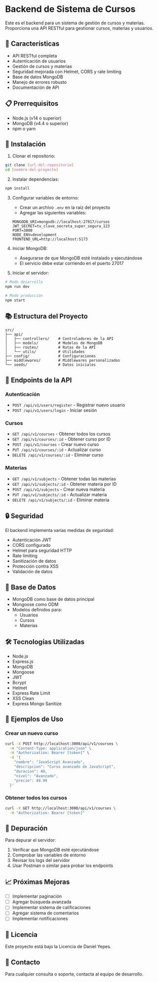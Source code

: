 # Backend de Sistema de Cursos

Este es el backend para un sistema de gestión de cursos y materias. Proporciona una API RESTful para gestionar cursos, materias y usuarios.

## 🚀 Características

- API RESTful completa
- Autenticación de usuarios
- Gestión de cursos y materias
- Seguridad mejorada con Helmet, CORS y rate limiting
- Base de datos MongoDB
- Manejo de errores robusto
- Documentación de API

## 📋 Prerrequisitos

- Node.js (v14 o superior)
- MongoDB (v4.4 o superior)
- npm o yarn

## 🔧 Instalación

1. Clonar el repositorio:
```bash
git clone [url-del-repositorio]
cd [nombre-del-proyecto]
```

2. Instalar dependencias:
```bash
npm install
```

3. Configurar variables de entorno:
   - Crear un archivo `.env` en la raíz del proyecto
   - Agregar las siguientes variables:
   ```
   MONGODB_URI=mongodb://localhost:27017/cursos
   JWT_SECRET=tu_clave_secreta_super_segura_123
   PORT=3000
   NODE_ENV=development
   FRONTEND_URL=http://localhost:5173
   ```

4. Iniciar MongoDB:
   - Asegurarse de que MongoDB esté instalado y ejecutándose
   - El servicio debe estar corriendo en el puerto 27017

5. Iniciar el servidor:
```bash
# Modo desarrollo
npm run dev

# Modo producción
npm start
```

## 📚 Estructura del Proyecto

```
src/
├── api/
│   ├── controllers/    # Controladores de la API
│   ├── models/         # Modelos de MongoDB
│   ├── routes/         # Rutas de la API
│   └── utils/          # Utilidades
├── config/             # Configuraciones
├── middlewares/        # Middlewares personalizados
└── seeds/              # Datos iniciales
```

## 🔌 Endpoints de la API

### Autenticación
- `POST /api/v1/users/register` - Registrar nuevo usuario
- `POST /api/v1/users/login` - Iniciar sesión

### Cursos
- `GET /api/v1/courses` - Obtener todos los cursos
- `GET /api/v1/courses/:id` - Obtener curso por ID
- `POST /api/v1/courses` - Crear nuevo curso
- `PUT /api/v1/courses/:id` - Actualizar curso
- `DELETE /api/v1/courses/:id` - Eliminar curso

### Materias
- `GET /api/v1/subjects` - Obtener todas las materias
- `GET /api/v1/subjects/:id` - Obtener materia por ID
- `POST /api/v1/subjects` - Crear nueva materia
- `PUT /api/v1/subjects/:id` - Actualizar materia
- `DELETE /api/v1/subjects/:id` - Eliminar materia

## 🔒 Seguridad

El backend implementa varias medidas de seguridad:
- Autenticación JWT
- CORS configurado
- Helmet para seguridad HTTP
- Rate limiting
- Sanitización de datos
- Protección contra XSS
- Validación de datos

## 💾 Base de Datos

- MongoDB como base de datos principal
- Mongoose como ODM
- Modelos definidos para:
  - Usuarios
  - Cursos
  - Materias

## 🛠️ Tecnologías Utilizadas

- Node.js
- Express.js
- MongoDB
- Mongoose
- JWT
- Bcrypt
- Helmet
- Express Rate Limit
- XSS Clean
- Express Mongo Sanitize

## 📝 Ejemplos de Uso

### Crear un nuevo curso
```bash
curl -X POST http://localhost:3000/api/v1/courses \
  -H "Content-Type: application/json" \
  -H "Authorization: Bearer [token]" \
  -d '{
    "nombre": "JavaScript Avanzado",
    "descripcion": "Curso avanzado de JavaScript",
    "duracion": 40,
    "nivel": "Avanzado",
    "precio": 49.99
  }'
```

### Obtener todos los cursos
```bash
curl -X GET http://localhost:3000/api/v1/courses \
  -H "Authorization: Bearer [token]"
```

## 🐛 Depuración

Para depurar el servidor:
1. Verificar que MongoDB esté ejecutándose
2. Comprobar las variables de entorno
3. Revisar los logs del servidor
4. Usar Postman o similar para probar los endpoints

## 📈 Próximas Mejoras

- [ ] Implementar paginación
- [ ] Agregar búsqueda avanzada
- [ ] Implementar sistema de calificaciones
- [ ] Agregar sistema de comentarios
- [ ] Implementar notificaciones

## 📄 Licencia

Este proyecto está bajo la Licencia de Daniel Yepes.



## 📧 Contacto

Para cualquier consulta o soporte, contacta al equipo de desarrollo.
